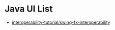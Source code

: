 # Java UI List

- [interoperability-tutorial/swing-fx-interoperability](https://docs.oracle.com/javase/8/javafx/interoperability-tutorial/swing-fx-interoperability.htm)
